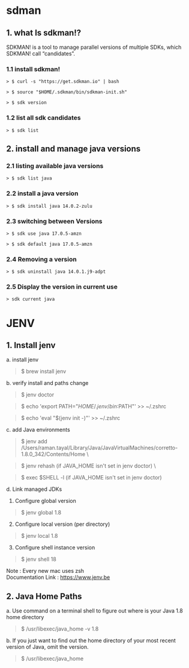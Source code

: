 # sdman
## 1. what Is sdkman!?

SDKMAN! is a tool to manage parallel versions of multiple SDKs, which SDKMAN! call “candidates”.

### 1.1 install sdkman!
    > $ curl -s "https://get.sdkman.io" | bash
    
    > $ source "$HOME/.sdkman/bin/sdkman-init.sh"
    
    > $ sdk version

### 1.2 list all sdk candidates

    > $ sdk list

## 2. install and manage java versions

### 2.1 listing available java versions
    > $ sdk list java

### 2.2 install a java version
    > $ sdk install java 14.0.2-zulu

### 2.3 switching between Versions

    > $ sdk use java 17.0.5-amzn
    
    > $ sdk default java 17.0.5-amzn

### 2.4 Removing a version

    > $ sdk uninstall java 14.0.1.j9-adpt

### 2.5 Display the version in current use
    > sdk current java


# JENV 

## 1. Install jenv 

a. install jenv
> $ brew install jenv

b. verify install and paths change
> $ jenv doctor

> $ echo 'export PATH="$HOME/.jenv/bin:$PATH"' >> ~/.zshrc

> $ echo 'eval "$(jenv init -)"' >> ~/.zshrc

c. add Java environments 
> $ jenv add /Users/raman.tayal/Library/Java/JavaVirtualMachines/corretto-1.8.0_342/Contents/Home \

> $ jenv rehash (if JAVA_HOME isn't set in jenv doctor) \

> $ exec $SHELL -l (if JAVA_HOME isn't set in jenv doctor)

d. Link managed JDKs 
1. Configure global version
> $ jenv global 1.8

2. Configure local version (per directory)
> $ jenv local 1.8

3. Configure shell instance version
> $ jenv shell 18


Note : Every new mac uses zsh \
Documentation Link : https://www.jenv.be


## 2. Java Home Paths

a. Use command on a terminal shell to figure out where is your Java 1.8 home directory
> $ /usr/libexec/java_home -v 1.8

b. If you just want to find out the home directory of your most recent version of Java, omit the version.
> $ /usr/libexec/java_home